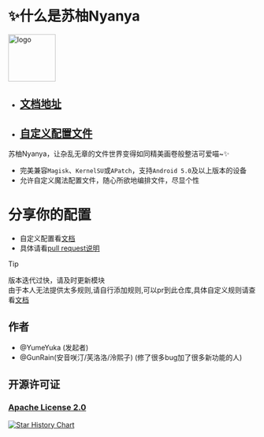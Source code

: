 # ✨什么是苏柚Nyanya

<img src="https://suu.ad.200ok.work/刻晴.png" style="width: 96px;" alt="logo">

* ## [文档地址](https://suu.ad.200ok.work)

* ## [自定义配置文件](https://suu.ad.200ok.work/config/)

苏柚Nyanya，让杂乱无章的文件世界变得如同精美画卷般整洁可爱喵~✨

* 完美兼容`Magisk`、`KernelSU`或`APatch`，支持`Android 5.0`及以上版本的设备
* 允许自定义魔法配置文件，随心所欲地编排文件，尽显个性

# 分享你的配置
* 自定义配置看[文档](https://suu.ad.200ok.work)
* 具体请看[pull request说明](config/)


> [!TIP]
> 版本迭代过快，请及时更新模块  
> 由于本人无法提供太多规则,请自行添加规则,可以pr到此仓库,具体自定义规则请查看[文档](https://suu.ad.200ok.work)

## 作者
* @YumeYuka (发起者)
* @GunRain(安音咲汀/芙洛洛/泠熙子) (修了很多bug加了很多新功能的人)

## 开源许可证
### [Apache License 2.0](LICENSE)

[![Star History Chart](https://api.star-history.com/svg?repos=YumeYuka/Suu-Nyanya&type=Timeline)](https://star-history.com/#YumeYuka/Suu-Nyanya&Timeline)

